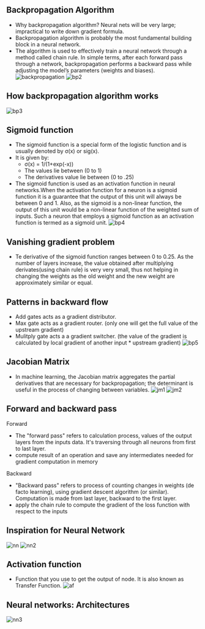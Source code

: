 ## Backpropagation Algorithm
- Why backpropagation algorithm? Neural nets will be very large; impractical to write down gradient formula.
- Backpropagation algorithm is probably the most fundamental building block in a neural network.
- The algorithm is used to effectively train a neural network through a method called chain rule. In simple terms, after each forward pass through a network, backpropagation performs a backward pass while adjusting the model’s parameters (weights and biases).
![backpropagation](https://user-images.githubusercontent.com/41963640/160386191-6301f40b-0967-4dd1-a033-52cfaa4be08f.PNG)
![bp2](https://user-images.githubusercontent.com/41963640/160386438-ca9e126a-4c82-414d-8dc1-788b96c476dd.PNG)

## How backpropagation algorithm works 
![bp3](https://user-images.githubusercontent.com/41963640/160386622-f44187ca-7227-46dc-ab4b-332ae78e6c2c.PNG)

## Sigmoid function
- The sigmoid function is a special form of the logistic function and is usually denoted by σ(x) or sig(x). 
-  It is given by:
    - σ(x) = 1/(1+exp(-x))
    - The values lie between (0 to 1)
    - The derivatives value lie between (0 to .25)
- The sigmoid function is used as an activation function in neural networks.When the activation function for a neuron is a sigmoid function it is a guarantee that the output of this unit will always be between 0 and 1. Also, as the sigmoid is a non-linear function, the output of this unit would be a non-linear function of the weighted sum of inputs. Such a neuron that employs a sigmoid function as an activation function is termed as a sigmoid unit.
![bp4](https://user-images.githubusercontent.com/41963640/160387263-957815e5-6df9-438a-a621-fb54f1c1d7d9.PNG)

## Vanishing gradient problem
- Te derivative of the sigmoid function ranges between 0 to 0.25. As the number of layers increase, the value obtained after multiplying derivates(using chain rule) is very very small, thus not helping in changing the weights as the old weight and the new weight are approximately similar or equal.



## Patterns in backward flow

- Add gates acts as a gradient distributor.
- Max gate acts as a gradient router. (only one will get the full value of the upstream gradient)
- Mulitply gate acts a a gradient switcher. (the value of the gradient is calculated by local gradient of another input * upstream gradient)
![bp5](https://user-images.githubusercontent.com/41963640/160387797-f7277648-8f99-4467-a421-393f879f3750.PNG)


## Jacobian Matrix

- In machine learning, the Jacobian matrix aggregates the partial derivatives that are necessary for backpropagation; the determinant is useful in the process of changing between variables.
![jm1](https://user-images.githubusercontent.com/41963640/160388228-0d7a0aec-0717-46ee-a673-474aa0c8bc62.PNG)
![jm2](https://user-images.githubusercontent.com/41963640/160388519-f801e342-8de1-4311-9664-b8f72e173ef3.PNG)


## Forward and backward pass

Forward
- The "forward pass" refers to calculation process, values of the output layers from the inputs data. It's traversing through all neurons from first to last layer.
- compute result of an operation and save any intermediates needed for gradient computation in memory

Backward
- "Backward pass" refers to process of counting changes in weights (de facto learning), using gradient descent algorithm (or similar). Computation is made from last layer, backward to the first layer.
- apply the chain rule to compute the gradient of the loss function with respect to the inputs


## Inspiration for Neural Network

![nn](https://user-images.githubusercontent.com/41963640/160391865-d1d7c29d-9e60-4999-b8b2-1ea3cc997dc8.PNG)
![nn2](https://user-images.githubusercontent.com/41963640/160391918-52ac3bd3-ac73-4abe-beda-2d721f34668b.PNG)


## Activation function
- Function that you use to get the output of node. It is also known as Transfer Function.
![af](https://user-images.githubusercontent.com/41963640/160392216-b6ff29a3-4426-46cf-9466-b1a90c897545.PNG)

## Neural networks: Architectures
![nn3](https://user-images.githubusercontent.com/41963640/160392330-b13ea0ca-73eb-4ed9-aa27-e68f7be155b6.PNG)


















